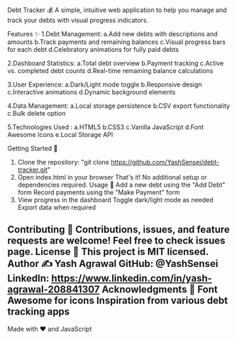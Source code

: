 Debt Tracker 💰
A simple, intuitive web application to help you manage and track your debts with visual progress indicators.

Features ✨
1.Debt Management:
   a.Add new debts with descriptions and amounts
   b.Track payments and remaining balances
   c.Visual progress bars for each debt
   d.Celebratory animations for fully paid debts

2.Dashboard Statistics:
   a.Total debt overview
   b.Payment tracking
   c.Active vs. completed debt counts
   d.Real-time remaining balance calculations
   
3.User Experience:
   a.Dark/Light mode toggle
   b.Responsive design
   c.Interactive animations
   d.Dynamic background elements
   
4.Data Management:
   a.Local storage persistence
   b.CSV export functionality
   c.Bulk delete option
   
5.Technologies Used :
   a.HTML5
   b.CSS3
   c.Vanilla JavaScript
   d.Font Awesome Icons
   e.Local Storage API

   
Getting Started 🚀
1. Clone the repository: "git clone https://github.com/YashSensei/debt-tracker.git"
2. Open index.html in your browser
That's it! No additional setup or dependencies required.
Usage 📝
Add a new debt using the "Add Debt" form
Record payments using the "Make Payment" form
3. View progress in the dashboard
Toggle dark/light mode as needed
Export data when required

Contributing 🤝
Contributions, issues, and feature requests are welcome! Feel free to check issues page.
License 📄
This project is MIT licensed.
Author ✍️
Yash Agrawal
GitHub: @YashSensei
LinkedIn: https://www.linkedin.com/in/yash-agrawal-208841307
Acknowledgments 🙏
Font Awesome for icons
Inspiration from various debt tracking apps
---
Made with ❤️ and JavaScript
